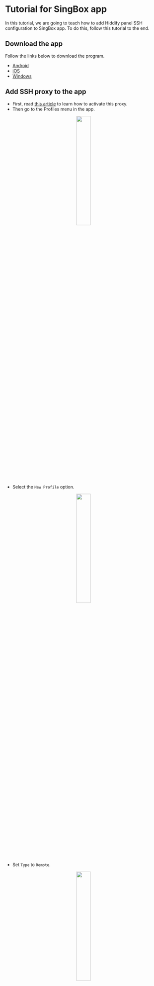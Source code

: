 

# Tutorial for SingBox app
In this tutorial, we are going to teach how to add Hiddify panel SSH configuration to SingBox app. To do this, follow this tutorial to the end.

## Download the app
Follow the links below to download the program.

- [Android](https://install.appcenter.ms/users/nekohasekai/apps/sfa/distribution_groups/publictest)
- [iOS](https://apps.apple.com/us/app/sing-box/id6451272673)
- [Windows](https://github.com/yebekhe/SingBox-UI)

## Add SSH proxy to the app

- First, read [this article](/manager/wiki/SSH-proxy-setting-on-Hiddify-panel) to learn how to activate this proxy.
- Then go to the Profiles menu in the app.
<div align=center markdown=1>
<img width=30% src="https://github.com/hiddify/hiddify-config/assets/125398461/816fbc46-21c2-4109-b2c9-3d9529a5a0ce" />

</div>

- Select the `New Profile` option.

<div align=center markdown=1>
<img width=30% src="https://github.com/hiddify/hiddify-config/assets/125398461/b9651f36-24db-437e-9a7d-80c2d4a7622a" />

</div>


- Set `Type` to `Remote`.

<div align=center markdown=1>
<img width=30% src="https://github.com/hiddify/hiddify-config/assets/125398461/e68609dd-d294-44cf-8404-7f6e7091d61e" />


</div>

- Now put a desired name in the `Name` field and put the config link you copied from your panel in the `URL` field and click `Create`.

<div align=center markdown=1>
<img width=30% src="https://github.com/hiddify/hiddify-config/assets/125398461/603f8676-b0cf-4e0d-b31a-b272bd6adc03" />

</div>



- Then the profile will be added to the list of program profiles.

<div align=center markdown=1>
<img width=30% src="https://github.com/hiddify/hiddify-config/assets/125398461/8a27f295-0f46-4655-9c28-bd6acd82c6e0" />

</div>


## Connect to SSH proxy

To connect, go to the `Dashboard` menu and select the desired profile and activate it using the `Enabled` button.

<div align=center markdown=1>
<img width=30% src="https://github.com/hiddify/hiddify-config/assets/125398461/8d911472-b2b4-4fb9-a36b-5e22cca273db" />

</div>

The work is done.